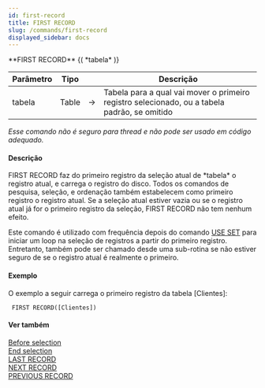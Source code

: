 ```yaml
---
id: first-record
title: FIRST RECORD
slug: /commands/first-record
displayed_sidebar: docs
---
```


<!--REF #_command_.FIRST RECORD.Syntax-->**FIRST RECORD** {( *tabela* )}<!-- END REF-->
<!--REF #_command_.FIRST RECORD.Params-->
| Parâmetro | Tipo |  | Descrição |
| --- | --- | --- | --- |
| tabela | Table | &#8594;  | Tabela para a qual vai mover o primeiro registro selecionado, ou a tabela padrão, se omitido |

<!-- END REF-->

*Esse comando não é seguro para thread e não pode ser usado em código adequado.*


#### Descrição 

<!--REF #_command_.FIRST RECORD.Summary-->FIRST RECORD faz do primeiro registro da seleção atual de *tabela* o registro atual, e carrega o registro do disco.<!-- END REF--> Todos os comandos de pesquisa, seleção, e ordenação também estabelecem como primeiro registro o registro atual. Se a seleção atual estiver vazia ou se o registro atual já for o primeiro registro da seleção, FIRST RECORD não tem nenhum efeito.  
  
Este comando é utilizado com frequência depois do comando [USE SET](use-set.md) para iniciar um loop na seleção de registros a partir do primeiro registro. Entretanto, também pode ser chamado desde uma sub-rotina se não estiver seguro de se o registro atual é realmente o primeiro.

#### Exemplo 

O exemplo a seguir carrega o primeiro registro da tabela \[Clientes\]: 

```4d
 FIRST RECORD([Clientes])
```

#### Ver também 

[Before selection](before-selection.md)  
[End selection](end-selection.md)  
[LAST RECORD](last-record.md)  
[NEXT RECORD](next-record.md)  
[PREVIOUS RECORD](previous-record.md)  